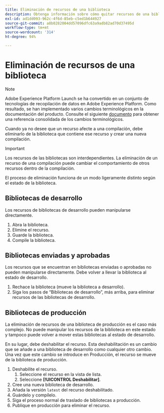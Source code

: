 ```yaml
---
title: Eliminación de recursos de una biblioteca
description: Obtenga información sobre cómo quitar recursos de una biblioteca de etiquetas.
exl-id: ad1dd093-962c-4f6d-85eb-c5ed1b644927
source-git-commit: a8b0282004dd57096dfc63a9adb82ad70d37495d
workflow-type: tm+mt
source-wordcount: '314'
ht-degree: 94%

---
```


# Eliminación de recursos de una biblioteca

>[!NOTE]
>
>Adobe Experience Platform Launch se ha convertido en un conjunto de tecnologías de recopilación de datos en Adobe Experience Platform. Como resultado, se han implementado varios cambios terminológicos en la documentación del producto. Consulte el siguiente [documento](../../term-updates.md) para obtener una referencia consolidada de los cambios terminológicos.

Cuando ya no desee que un recurso afecte a una compilación, debe eliminarlo de la biblioteca que contiene ese recurso y crear una nueva compilación.

>[!IMPORTANT]
>
>Los recursos de las bibliotecas son interdependientes. La eliminación de un recurso de una compilación puede cambiar el comportamiento de otros recursos dentro de la compilación.

El proceso de eliminación funciona de un modo ligeramente distinto según el estado de la biblioteca.

## Bibliotecas de desarrollo

Los recursos de bibliotecas de desarrollo pueden manipularse directamente.

1. Abra la biblioteca.
1. Elimine el recurso.
1. Guarde la biblioteca.
1. Compile la biblioteca.

## Bibliotecas enviadas y aprobadas

Los recursos que se encuentran en bibliotecas enviadas o aprobadas no pueden manipularse directamente. Debe volver a llevar la biblioteca al estado de desarrollo.

1. Rechace la biblioteca (mueve la biblioteca a desarrollo).
1. Siga los pasos de “Bibliotecas de desarrollo”, más arriba, para eliminar recursos de las bibliotecas de desarrollo.

## Bibliotecas de producción

La eliminación de recursos de una biblioteca de producción es el caso más complejo. No puede manipular los recursos de la biblioteca en este estado y tampoco puede volver a mover estas bibliotecas al estado de desarrollo.

En su lugar, debe deshabilitar el recurso. Esta deshabilitación es un cambio que se añade a una biblioteca de desarrollo como cualquier otro cambio. Una vez que este cambio se introduce en Producción, el recurso se mueve de la biblioteca de producción.

1. Deshabilite el recurso.
   1. Seleccione el recurso en la vista de lista.
   1. Seleccione **[!UICONTROL Deshabilitar]**.
1. Cree una nueva biblioteca de desarrollo.
1. Añada la versión `latest` del recurso deshabilitado.
1. Guárdelo y compílelo.
1. Siga el proceso normal de traslado de bibliotecas a producción.
1. Publique en producción para eliminar el recurso.
